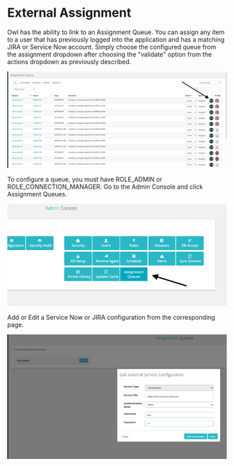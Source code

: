 # External Assignment

Owl has the ability to link to an Assignment Queue. You can assign any item to a user that has previously logged into the application and has a matching JIRA or Service Now account. Simply choose the configured queue from the assignment dropdown after choosing the "validate" option from the actions dropdown as previously described.

![](../.gitbook/assets/screen-shot-2020-07-07-at-5.12.22-am.png)

To configure a queue, you must have ROLE\_ADMIN or ROLE\_CONNECTION\_MANAGER. Go to the Admin Console and click Assignment Queues.

![](../.gitbook/assets/screen-shot-2020-07-07-at-5.06.59-am%20%281%29.png)

Add or Edit a Service Now or JIRA configuration from the corresponding page.

![](../.gitbook/assets/screen-shot-2020-07-07-at-5.16.11-am.png)

